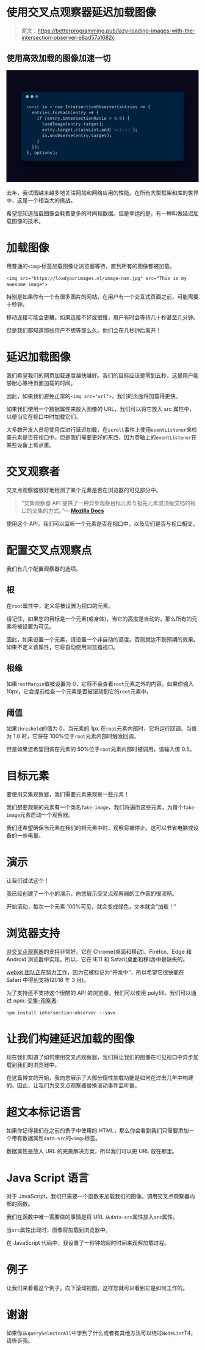 # 使用交叉点观察器延迟加载图像

> 原文：<https://betterprogramming.pub/lazy-loading-images-with-the-intersection-observer-e8ad57a1682c>

## 使用高效加载的图像加速一切

![](img/c0474ba7a7d4dcd7aac4da79da589efc.png)

去年，我试图越来越多地关注网站和网络应用的性能。在所有大型框架和库的世界中，这是一个相当大的挑战。

希望您知道加载图像会耗费更多的时间和数据。但是幸运的是，有一种叫做延迟加载图像的技术。

# 加载图像

用普通的`<img>`标签加载图像让浏览器等待，直到所有的图像都被加载。

```
<img src="https://loadyourimages.nl/image-nam.jpg" src="This is my awesome image">
```

特别是如果你有一个有很多图片的网站，在用户有一个交互式页面之前，可能需要十秒钟。

移动连接可能会更糟。如果连接不好或很慢，用户有时会等待几十秒甚至几分钟。

但是我们都知道那些用户不想等那么久。他们会在几秒钟后离开！

# 延迟加载图像

我们希望我们的网页加载速度越快越好。我们的目标应该是零到五秒，这是用户能够耐心等待页面加载的时间。

因此，如果我们避免正常的`<img src="url">`，我们的页面将加载得更快。

如果我们使用一个数据属性来放入图像的 URL，我们可以将它放入 src 属性中，以便当它在视口中时加载它们。

大多数开发人员将使用库进行延迟加载，在`scroll`事件上使用`eventListener`来检查元素是否在视口中。但是我们需要更好的东西，因为卷轴上的`eventListener`在某些设备上有点重。

# 交叉观察者

交叉点观察器很好地检测了某个元素是否在浏览器的可见部分中。

> “交集观察器 API 提供了一种异步观察目标元素与祖先元素或顶级文档的视口的交集的方式。”— [**Mozilla Docs**](https://developer.mozilla.org/en-US/docs/Web/API/Intersection_Observer_API)

使用这个 API，我们可以监听一个元素是否在视口中，以及它们是否与视口相交。

# 配置交叉点观察点

我们有几个配置观察器的选项。

## 根

在`root`属性中，定义将被设置为视口的元素。

请记住，如果您的目标是一个元素(或身体)，当它的高度是自动的，那么所有的元素将被设置为可见。

因此，如果设置一个元素，请设置一个非自动的高度。否则就达不到预期的效果。如果不定义该属性，它将自动使用浏览器视口。

## 根缘

如果`rootMargin`值被设置为 0，它将不会查看`root`元素之外的内容。如果你输入 10px，它会提前检查一个元素是否被滚动到它的`root`元素中。

## 阈值

如果`threshold`的值为 0，当元素的 1px 在`root`元素内部时，它将运行回调。当值为 1.0 时，它将在 100%位于`root`元素内部时触发回调。

但是如果您希望回调在元素的 50%位于`root`元素内部时被调用，请输入值 0.5。

# 目标元素

要使用交集观察器，我们需要元素来观察一些元素！

我们想要观察的元素有一个类名`fake-image`，我们将遍历这些元素，为每个`fake-image`元素启动一个观察器。

我们还希望确保当元素在我们的根元素中时，观察将被停止。这可以节省电脑或设备的一些电量。

# 演示

让我们试试这个！

我已经创建了一个小的演示，向您展示交叉点观察器的工作真的很流畅。

开始滚动，每次一个元素 100%可见，就会变成绿色，文本就会“加载！”

# 浏览器支持

[对交叉点观察器](https://caniuse.com/#feat=intersectionobserver)的支持非常好。它在 Chrome(桌面和移动)、Firefox、Edge 和 Android 浏览器中实现。所以，它在 IE11 和 Safari(桌面和移动)中是缺失的。

[webkit 团队正在努力工作](https://webkit.org/status/#specification-intersection-observer)，因为它被标记为“开发中”，所以希望它很快能在 Safari 中得到支持(2018 年 3 月)。

为了支持还不支持这个很酷的 API 的浏览器，我们可以使用 polyfill。我们可以通过 npm: [交集-观察者](https://www.npmjs.com/package/intersection-observer):

```
npm install intersection-observer --save
```

# 让我们构建延迟加载的图像

现在我们知道了如何使用交叉点观察器，我们将让我们的图像在可见视口中异步加载到我们的浏览器中。

在这篇博文的开始，我向您展示了大部分惰性加载功能是如何在过去几年中构建的。因此，让我们为交叉点观察器替换滚动事件监听器。

# 超文本标记语言

如果你记得我们在之前的例子中使用的 HTML，那么你会看到我们只需要添加一个带有数据属性`data-src`的`<img>`标签。

数据属性是放入 URL 的完美解决方案，所以我们可以把 URL 放在那里。

# Java Script 语言

对于 JavaScript，我们只需要一个函数来加载我们的图像。调用交叉点观察器内部的函数。

我们在函数中唯一需要做的事情是将 URL 从`data-src`属性放入`src`属性。

当`src`属性出现时，图像将加载到浏览器中。

在 JavaScript 代码中，我设置了一秒钟的超时时间来观察加载过程。

# 例子

让我们来看看这个例子。向下滚动视图，这样您就可以看到它是如何工作的。

# 谢谢

如果你从`querySelectorAll`中学到了什么或者有其他方法可以绕过`NodeList`T4，请告诉我。
